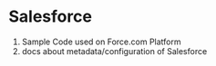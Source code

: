 # Salesforce
1. Sample Code used on Force.com Platform
2. docs about metadata/configuration of Salesforce
